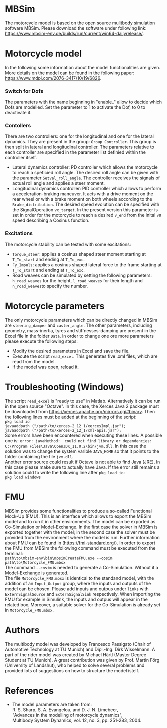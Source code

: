 # MBSim
The motorcycle model is based on the open source mulitbody simulation software MBSim. 
Please download the software under following link: https://www.mbsim-env.de/builds/run/current/win64-dailyrelease/. 

# Motorcycle model
In the following some information about the model functionalities are given. More details on the model 
can be found in the following paper: https://www.mdpi.com/2076-3417/10/19/6826.

### Switch for Dofs
The parameters with the name beginning in "enable_" allow to decide which Dofs are 
modelled. Set the parameter to 1 to activate the Dof, to 0 to deactivate it. 

### Contollers
There are two controllers: one for the longitudinal and one for the lateral dynamics. 
They are present in the group: `Group_Controller`. This group is then spilt in lateral
and longitudinal controller. The parameters relative to each controller are specified 
in the parameter list definied within the controller itself. 
* Lateral dynamics controller: PD controller which allows the motorcycle to reach 
a speficied roll angle. The desired roll angle can be given with the parameter `Setval_roll_angle`.
The controller receives the signals of actual roll angle and 
applies a steer moment. 
* Longitudinal dynamics controller: PID controller which allows to perform a acceleration-braking
maneuver. It acts with a drive moment on the rear wheel or with a brake moment on both wheels according to
the `Brake_distribution`. The desired speed evolution can be specified with the SignalOperation `vx_target`. 
In the present version this parameter is set in order for the motorcycle to reach a desired `v_end` 
from the inital `v0` speed describing a Cosinus function. 

### Excitations
The motorcycle stability can be tested with some excitations:
* `Torque_steer`: applies a cosinus shaped steer moment starting at `T_To_start`
and ending at `T_To_exc`.
* `Fy_Impuls`: applies a cosinus shaped lateral force to the frame starting at `T_To_start`
and ending at `T_To_exc`.
* Road weaves can be simulated by setting the following parameters: `h_road_weaves` for the height,
`l_road_weaves` for their length and `n_road_weaves`to specify the number.

# Motorcycle parameters
The only motorcycle parameters which can be directly changed in MBSim are `steering_damper`
and `caster_angle`. The other parameters, including geometry, mass-inertia, tyres and stiffnesses-damping
are present in the Excel file in the folder `Data`. In order to change one ore more parameters please execute the following steps:
* Modify the desired parameters in Excel and save the file.
* Execute the script `read_excel`. This generates five .xml files, which are read from the model.
* If the model was open, reload it.

# Troubleshooting (Windows)
The script `read_excel` is "ready to use" in Matlab. Alternatively it can be run
in the open source "Octave". In this case, the Xerces Java 2 package must be downloaded 
from https://xerces.apache.org/mirrors.cgi#binary. Then the following lines must be added
at the beginning of the script:<br />
`pkg load io`<br />
`javaaddpath ("/path/to/xerces-2_12_1/xercesImpl.jar");`<br />
`javaaddpath ("/path/to/xerces-2_12_1/xml-apis.jar");`<br />
Some errors have been encountered when executing these lines. A possible one is: `error: javaMethod: 
could not find library or dependencies: C:\Program Files\Java\OpenJDK_11.0.2\bin/jvm.dll`.
In this case the solution was to change the system varible `JAVA_HOME` so that it 
points to the folder containing the file `jvm.dll`.<br />
Another error source could result if Octave is not able to find Java (JRE). In this case
please make sure to actually have Java. If the error still remains a solution could 
to write the following line after `pkg load io`:<br />
`pkg load windows`<br />

# FMU
MBSim provides some functionalities to produce a so-called Functional Mock-Up (FMU).
This is an interface which allows to export the MBSim model and to run it in other 
environments. The model can be exported as Co-Simulation or Model-Exchange. In the first 
case the solver in MBSim is exported together with the model; in the second case the 
solver must be provided from the environment where the model is run. Further information 
about FMU can be found in (https://fmi-standard.org/). In order to export the FMU 
from MBSim the following command must be executed from the terminal:<br />
`path\to\mbsim-env\bin\mbsimCreateFMU.exe --cosim path\to\Motorcycle_FMU.mbsx`<br />
The command `--cosim` is needed to generate a Co-Simulation. Without it a Model-Exchange
is generated.<br />
The file `Motorcycle_FMU.mbsx` is identical to the standand model, with the addition of an
`Input_Output` group, where the inputs and outputs of the model can be chosen. Please 
add inputs and outpus under `links` with `ExternSignalSource` and `ExternSignalSink` respectively. 
When importing the FMU for example in Simulink, the inputs and outpus will appear 
in the related box. Moreover, a suitable solver for the Co-Simulation is already set
in `Motorcycle_FMU.mbsx`.

# Authors
The multibody model was developed by Francesco Passigato (Chair of Automotive Technology at TU Munich) and
Dipl.-Ing. Dirk Wisselmann. A part of the rider model was created by Michael Härtl (Master Degree Student at TU Munich).
A great contribution was given by Prof. Martin Förg (University of Landshut), who helped to 
solve several problems and provided lots of suggestions on how to structure the model istelf. 

# References 
*  The model parameters are taken from: <br />
R. S. Sharp, S. A. Evangelou, and D. J. N. Limebeer, <br />
"Advances in the modelling of motorcycle dynamics",<br />
Multibody System Dynamics, vol. 12, no. 3, pp. 251-283, 2004.<br />
